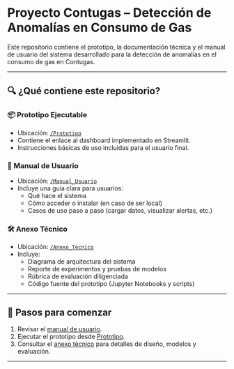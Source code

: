 # Proyecto Contugas – Detección de Anomalías en Consumo de Gas

Este repositorio contiene el prototipo, la documentación técnica y el manual de usuario del sistema desarrollado para la detección de anomalías en el consumo de gas en Contugas.

---

## 🔍 ¿Qué contiene este repositorio?

### 📦 Prototipo Ejecutable
- Ubicación: [`/Prototipo`](./Prototipo)
- Contiene el enlace al dashboard implementado en Streamlit.
- Instrucciones básicas de uso incluidas para el usuario final.

### 📘 Manual de Usuario
- Ubicación: [`/Manual_Usuario`](./Manual_Usuario)
- Incluye una guía clara para usuarios:
  - Qué hace el sistema
  - Cómo acceder o instalar (en caso de ser local)
  - Casos de uso paso a paso (cargar datos, visualizar alertas, etc.)

### 🛠️ Anexo Técnico
- Ubicación: [`/Anexo_Técnico`](./Anexo_Técnico)
- Incluye:
  - Diagrama de arquitectura del sistema
  - Reporte de experimentos y pruebas de modelos
  - Rúbrica de evaluación diligenciada
  - Código fuente del prototipo (Jupyter Notebooks y scripts)

---

## 🚀 Pasos para comenzar

1. Revisar el [manual de usuario](./Manual_Usuario/README.md).
2. Ejecutar el prototipo desde [Prototipo](./Prototipo/README.md).
3. Consultar el [anexo técnico](./Anexo_Técnico/README.md) para detalles de diseño, modelos y evaluación.

---
